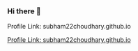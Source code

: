 ### Hi there 👋

Profile Link: subham22choudhary.github.io

[Profile Link: subham22choudhary.github.io](subham22choudhary.github.io)

<!--
**subham22choudhary/subham22choudhary** is a ✨ _special_ ✨ repository because its `README.md` (this file) appears on your GitHub profile.

Here are some ideas to get you started:

- 🔭 I’m currently working on ...
- 🌱 I’m currently learning ...
- 👯 I’m looking to collaborate on ...
- 🤔 I’m looking for help with ...
- 💬 Ask me about ...
- 📫 How to reach me: ...
- 😄 Pronouns: ...
- ⚡ Fun fact: ...
-->
